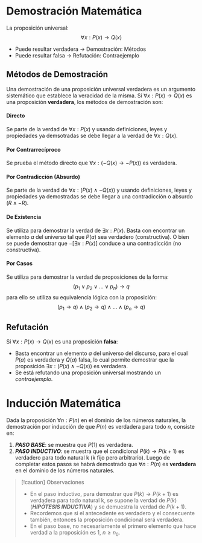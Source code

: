 # Demostración Matemática
La proposición universal:
$$\forall x:P(x) \to Q(x)$$
- Puede resultar verdadera -> Demostración: Métodos
- Puede resultar falsa -> Refutación: Contraejemplo
## Métodos de Demostración
Una demostración de una proposición universal verdadera es un argumento sistemático que establece la veracidad de la misma.
Si $\forall x:P(x) \to Q(x)$ es una proposición **verdadera**, los métodos de demostración son:
#### Directo
Se parte de la verdad de $\forall x:P(x)$ y usando definiciones, leyes y propiedades ya demsotradas se debe llegar a la verdad de $\forall x:Q(x)$.
#### Por Contrarrecíproco
Se prueba el método directo que $\forall x:(-Q(x)\to-P(x))$ es verdadera.
#### Por Contradicción (Absurdo)
Se parte de la verdad de $\forall x:(P(x) \wedge -Q(x))$ y usando definiciones, leyes y propiedades ya demostradas se debe llegar a una contradicción o absurdo $(R \wedge -R)$. 
#### De Existencia
Se utiliza para demostrar la verdad de $\exists x: P(x)$.
Basta con encontrar un elemento $a$ del universo tal que $P(a)$ sea verdadero (constructiva).
O bien se puede demostrar que $-[\exists x: P(x)]$ conduce a una contradicción (no constructiva).
#### Por Casos
Se utiliza para demostrar la verdad de proposiciones de la forma:
$$(p_{1} \vee p_{2} \vee \dots \vee p_{n}) \to q$$
para ello se utiliza su equivalencia lógica con la proposición:
$$(p_{1}\to q)\wedge(p_{2}\to q)\wedge\dots\wedge(p_{n}\to q)$$
## Refutación
Si $\forall x:P(x) \to Q(x)$ es una proposición **falsa**:
- Basta encontrar un elemento $a$ del universo del discurso, para el cual $P(a)$ es verdadera y $Q(a)$ falsa, lo cual permite demostrar que la proposición $\exists x:(P(x) \wedge -Q(x))$ es verdadera.
- Se está refutando una proposición universal mostrando un *contraejemplo*.
# Inducción Matemática
Dada la proposición $\forall n: P(n)$ en el dominio de los números naturales, la demostración por inducción de que $P(n)$ es verdadera para todo $n$, consiste en:
1. ***PASO BASE***: se muestra que $P(1)$ es verdadera.
2. ***PASO INDUCTIVO***: se muestra que el condicional $P(k) \to P(k+1)$ es verdadero para todo natural k (k fijo pero arbitrario).
Luego de completar estos pasos se habrá demostrado que $\forall n: P(n)$ es **verdadera** en el dominio de los números naturales.
> [!caution] Observaciones
> - En el paso inductivo, para demostrar que $P(k) \to P(k+1)$ es verdadera para todo natural k, se supone la verdad de $P(k)$ (***HIPÓTESIS INDUCTIVA***) y se demuestra la verdad de $P(k+1)$.
> - Recordemos que si el antecedente es verdadero y el consecuente también, entonces la proposición condicional será verdadera.
> - En el paso base, no necesariamente el primero elemento que hace verdad a la proposición es 1, $n \geq n_{0}$.
